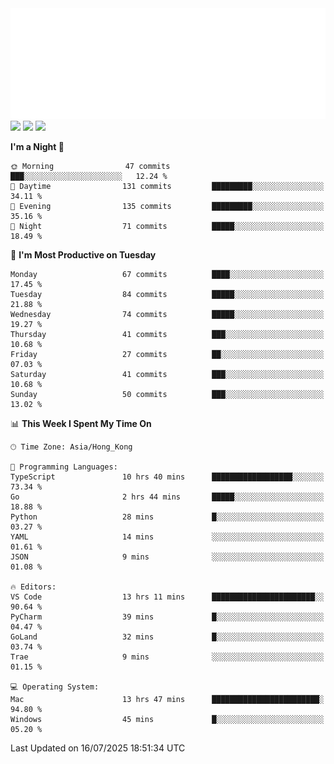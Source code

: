 <img src="./assets/header.svg" />
<img src="https://wakatime.com/share/@Shenley/f0f15f34-169b-42e7-828a-da14eca90966.svg" />
<img src="https://github-readme-stats.ykrazy.top/api/wakatime?username=shenley&langs_count=11&theme=transparent" />
<img src="https://github-readme-stats.ykrazy.top/api?username=shenlye&show_icons=true&include_all_commits=true&theme=transparent" />

<!--START_SECTION:waka-->
**I'm a Night 🦉** 

```text
🌞 Morning                47 commits          ███░░░░░░░░░░░░░░░░░░░░░░   12.24 % 
🌆 Daytime                131 commits         █████████░░░░░░░░░░░░░░░░   34.11 % 
🌃 Evening                135 commits         █████████░░░░░░░░░░░░░░░░   35.16 % 
🌙 Night                  71 commits          █████░░░░░░░░░░░░░░░░░░░░   18.49 % 
```
📅 **I'm Most Productive on Tuesday** 

```text
Monday                   67 commits          ████░░░░░░░░░░░░░░░░░░░░░   17.45 % 
Tuesday                  84 commits          █████░░░░░░░░░░░░░░░░░░░░   21.88 % 
Wednesday                74 commits          █████░░░░░░░░░░░░░░░░░░░░   19.27 % 
Thursday                 41 commits          ███░░░░░░░░░░░░░░░░░░░░░░   10.68 % 
Friday                   27 commits          ██░░░░░░░░░░░░░░░░░░░░░░░   07.03 % 
Saturday                 41 commits          ███░░░░░░░░░░░░░░░░░░░░░░   10.68 % 
Sunday                   50 commits          ███░░░░░░░░░░░░░░░░░░░░░░   13.02 % 
```


📊 **This Week I Spent My Time On** 

```text
🕑︎ Time Zone: Asia/Hong_Kong

💬 Programming Languages: 
TypeScript               10 hrs 40 mins      ██████████████████░░░░░░░   73.34 % 
Go                       2 hrs 44 mins       █████░░░░░░░░░░░░░░░░░░░░   18.88 % 
Python                   28 mins             █░░░░░░░░░░░░░░░░░░░░░░░░   03.27 % 
YAML                     14 mins             ░░░░░░░░░░░░░░░░░░░░░░░░░   01.61 % 
JSON                     9 mins              ░░░░░░░░░░░░░░░░░░░░░░░░░   01.08 % 

🔥 Editors: 
VS Code                  13 hrs 11 mins      ███████████████████████░░   90.64 % 
PyCharm                  39 mins             █░░░░░░░░░░░░░░░░░░░░░░░░   04.47 % 
GoLand                   32 mins             █░░░░░░░░░░░░░░░░░░░░░░░░   03.74 % 
Trae                     9 mins              ░░░░░░░░░░░░░░░░░░░░░░░░░   01.15 % 

💻 Operating System: 
Mac                      13 hrs 47 mins      ████████████████████████░   94.80 % 
Windows                  45 mins             █░░░░░░░░░░░░░░░░░░░░░░░░   05.20 % 
```


 Last Updated on 16/07/2025 18:51:34 UTC
<!--END_SECTION:waka-->
